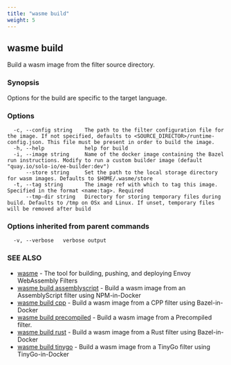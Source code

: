 ```yaml
---
title: "wasme build"
weight: 5
---
```

## wasme build

Build a wasm image from the filter source directory.

### Synopsis

Options for the build are specific to the target language.

### Options

```
  -c, --config string    The path to the filter configuration file for the image. If not specified, defaults to <SOURCE_DIRECTOR>/runtime-config.json. This file must be present in order to build the image.
  -h, --help             help for build
  -i, --image string     Name of the docker image containing the Bazel run instructions. Modify to run a custom builder image (default "quay.io/solo-io/ee-builder:dev")
      --store string     Set the path to the local storage directory for wasm images. Defaults to $HOME/.wasme/store
  -t, --tag string       The image ref with which to tag this image. Specified in the format <name:tag>. Required
      --tmp-dir string   Directory for storing temporary files during build. Defaults to /tmp on OSx and Linux. If unset, temporary files will be removed after build
```

### Options inherited from parent commands

```
  -v, --verbose   verbose output
```

### SEE ALSO

* [wasme](../wasme)	 - The tool for building, pushing, and deploying Envoy WebAssembly Filters
* [wasme build assemblyscript](../wasme_build_assemblyscript)	 - Build a wasm image from an AssemblyScript filter using NPM-in-Docker
* [wasme build cpp](../wasme_build_cpp)	 - Build a wasm image from a CPP filter using Bazel-in-Docker
* [wasme build precompiled](../wasme_build_precompiled)	 - Build a wasm image from a Precompiled filter.
* [wasme build rust](../wasme_build_rust)	 - Build a wasm image from a Rust filter using Bazel-in-Docker
* [wasme build tinygo](../wasme_build_tinygo)	 - Build a wasm image from a TinyGo filter using TinyGo-in-Docker

